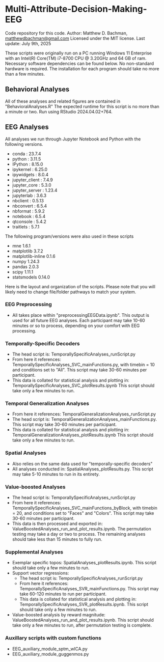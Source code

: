# Multi-Attribute-Decision-Making-EEG
Code repository for this code. 
Author: Matthew D. Bachman, matthewdbachman@gmail.com
Licensed under the MIT license.
Last update: July 9th, 2025

These scripts were originally run on a PC running Windows 11 Enterprise with an Intel(R) Core(TM) i7-8700 CPU @ 3.20GHz and 64 GB of ram.
Necessary software dependencies can be found below. No non-standard hardware is required. The installation for each program should take no more than a few minutes.

## Behavioral Analyses ##
All of these analyses and related figures are contained in "BehavioralAnalyses.R"
The expected runtime for this script is no more than a minute or two.
Run using RStudio 2024.04.02+764.

## EEG Analyses ##
All analyses we run through Jupyter Notebook and Python with the following versions.
- conda            : 23.7.4
- python           : 3.11.5
- IPython          : 8.15.0
- ipykernel        : 6.25.0
- ipywidgets       : 8.0.4
- jupyter_client   : 7.4.9
- jupyter_core     : 5.3.0
- jupyter_server   : 1.23.4
- jupyterlab       : 3.6.3
- nbclient         : 0.5.13
- nbconvert        : 6.5.4
- nbformat         : 5.9.2
- notebook         : 6.5.4
- qtconsole        : 5.4.2
- traitlets        : 5.7.1

The following program/versions were also used in these scripts
- mne                           1.6.1
- matplotlib                    3.7.2
- matplotlib-inline             0.1.6
- numpy                         1.24.3
- pandas                        2.0.3
- scipy                         1.11.1
- statsmodels                   0.14.0

Here is the layout and organization of the scripts. Please note that you will likely need to change file/folder pathways to match your system.
### EEG Preprocessing
- All takes place within "preprocessingEEGData.ipynb". This output is used for all future EEG analyses. Each participant may take 10-60 minutes or so to process, depending on your comfort with EEG processing.

### Temporally-Specific Decoders
- The head script is: TemporallySpecificAnalyses_runScript.py
- From here it references: TemporallySpecificAnalyses_SVC_mainFunctions.py, with timebin = 10 and conditions set to "All". This script may take 30-60 minutes per participant.
- This data is collated for statistical analysis and plotting in: TemporallySpecificAnalyses_SVC_plotResults.ipynb  This script should take only a few minutes to run.

### Temporal Generalization Analyses
- From here it references: TemporalGeneralizationAnalyses_runScript.py
- The head script is:  TemporalGeneralizationAnalyses_mainFunctions.py.  This script may take 30-60 minutes per participant.
- This data is collated for statistical analysis and plotting in: TemporalGeneralizationAnalyses_plotResults.ipynb  This script should take only a few minutes to run.
  
### Spatial Analyses
- Also relies on the same data used for "temporally-specific decoders"
- All analyses conducted in: SpatialAnalyses_plotResults.py. This script may take 5-10 minutes to run in its entirety.

### Value-boosted Analyses
- The head script is: TemporallySpecificAnalyses_runScript.py
- From here it references: TemporallySpecificAnalyses_SVC_mainFunctions_byBlock, with timebin = 20, and conditions set to "Faces" and "Colors". This script may take 30-60 minutes per participant.
- This data is then processed and exported in: ValueBoostedAnalyses_run_and_plot_results.ipynb. The permutation testing may take a day or two to process. The remaining analyses should take less than 15 minutes to fully run.
  
### Supplemental Analyses
- Exemplar specific topos: SpatialAnalyses_plotResults.ipynb.  This script should take only a few minutes to run.
- Support vector regressions:
  - The head script is: TemporallySpecificAnalyses_runScript.py
  - From here it references: TemporallySpecificAnalyses_SVR_mainFunctions.py. This script may take 60-120 minutes to run per participant.
  - This data is collated for statistical analysis and plotting in: TemporallySpecificAnalyses_SVR_plotResults.ipynb. This script should take only a few minutes to run.
- Value-boosted analysis by reward magnitude: ValueBoostedAnalyses_run_and_plot_results.ipynb.  This script should take only a few minutes to run, after permutation testing is complete.
  
### Auxillary scripts with custom functions
- EEG_auxiliary_module_sptm_wICA.py
- EEG_auxiliary_module_guggenmos.py

